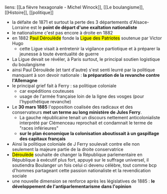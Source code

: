 liens: [[La fièvre hexagonale - Michel Winock]], [[Le boulangisme]], [[Histoire]], [[politique]]

- la défaite de 1871 et surtout la perte des 3 départements d'Alsace-Lorraine est le **point de départ d'une exaltation nationaliste**
- le nationalisme c'est pas encore à droite en 1882
- en 1882 <mark class="hltr-blue">Paul Déroulède</mark> fonde la <mark class="hltr-green">Ligue des Patriotes</mark> soutenue par Victor Hugo
	- cette Ligue visait à entretenir la vigilance partiotique et à préparer la jeunesse à toute éventualité de guerre
- La Ligue devait se révéler, à Paris surtout, le principal soutien logistique du boulangisme
- ainsi Paul Déroulède (et tant d'autre) s'est senti leurré par la politique manquant à son devoir nationale : **la préparation de la revanche contre l'Allemagne**
- le principal grief fait à Ferry : sa politique coloniale
	- car expéditions couteuses
	- usage de l'armée française loin de la ligne des vosges (pour l'hypothétique revanche)
- Le **30 mars 1885** l'opposition coalisée des radicaux et des conservateurs **met un terme au long ministère de Jules Ferry**.
	- La gauche républicaine tenait un discours nettement anticolonialiste interprété par Clémenceau reprochait et condamnait le terme de "races inférieures"
	- **sur le plan économique la colonisation aboutissait à un gaspillage  des capitaux français**
- Ainsi la politique coloniale de J Ferry soulevait contre elle non seulement la majeure partie de la droite conservatrice
- <mark class="hltr-blue">Déroulède</mark> souhaite de changer la République parlementaire en République à exécutif plus fort, appuyé sur le suffrage universel, il soutiendra Boulanger un fois celui ci devenu célèbre, tout comme bcp d'hommes partageant cette passion nationaliste et la revendication sociale
- une nouvelle dimension se renforce après les législatives de 1885 : **le développement de l'antiparlementarisme dans l'opinion**

